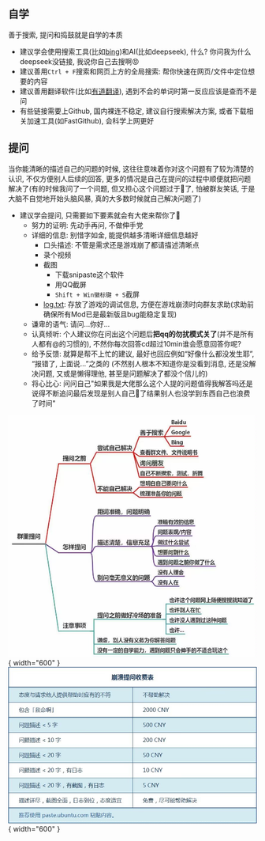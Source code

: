## 自学

善于搜索, 提问和捣鼓就是自学的本质

* 建议学会使用搜索工具(比如[bing](https://cn.bing.com))和AI(比如deepseek), 什么? 你问我为什么deepseek没链接, 我说你自己去搜啊😡
* 建议善用`Ctrl + F`搜索和网页上方的全局搜索: 帮你快速在网页/文件中定位想要的内容
* 建议善用翻译软件(比如[有道翻译](https://fanyi.youdao.com/download-Windows)), 遇到不会的单词时第一反应应该是查而不是问
* 有些链接需要上Github, 国内裸连不稳定, 建议自行搜索解决方案, 或者下载相关加速工具(如FastGithub), 会科学上网更好


## 提问

当你能清晰的描述自己的问题的时候, 这往往意味着你对这个问题有了较为清楚的认识, 不仅方便别人后续的回答, 更多的情况是自己在提问的过程中顺便就把问题解决了(有的时候我问了一个问题, 但又担心这个问题过于🐷了, 怕被群友笑话, 于是大脑不自觉地开始头脑风暴, 真的大多数时候就自己解决问题了)

* 建议学会提问, 只需要如下要素就会有大佬来帮你了🥰
    * 努力的证明: 先动手再问, 不做伸手党
    * 详细的信息: 别惜字如金, 能提供越多清晰详细信息越好
        * 口头描述: 不管是需求还是游戏崩了都请描述清晰点
        * 录个视频
        * 截图
            * 下载snipaste这个软件
            * 用QQ截屏
            * `Shift + Win徽标键 + S`截屏
        * [log.txt](https://saplonily.top/celeste_common_issues/index.html#logtxt): 存放了游戏的调试信息, 方便在游戏崩溃时向群友求助(求助前确保所有Mod已是最新版且bug能稳定复现)
    * 谦卑的语气: 请问...你好...
    * 认真倾听: 个人建议你在问出这个问题后**把qq的勿扰模式关了**(并不是所有人都有@的习惯的), 不然你每次回答cd超过10min谁会愿意回答你呢?
    * 给予反馈: 就算是帮不上忙的建议, 最好也回应例如“好像什么都没发生耶”, “报错了, 上面说...”之类的 (不然别人根本不知道你是没看到消息, 还是没解决问题, 又或是懒得理他, 甚至是问题解决了都没个信儿的)
    * 将心比心: 问问自己"如果我是大佬那么这个人提的问题值得我解答吗还是说得不断追问最后发现是别人自己🐷了结果别人也没学到东西自己也浪费了时间"

![ask1](../assets/images/TheArtOfQuestioning1.jpg){ width="600" }
![ask2](../assets/images/TheArtOfQuestioning2.jpg){ width="600" }

